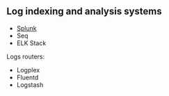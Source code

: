 
## Log indexing and analysis systems

* [Splunk](http://www.splunk.com/)
* Seq
* ELK Stack

Logs routers:
* Logplex
* Fluentd
* Logstash